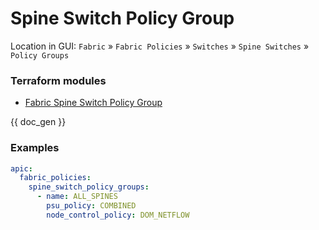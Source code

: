 # Spine Switch Policy Group

Location in GUI:
`Fabric` » `Fabric Policies` » `Switches` » `Spine Switches` » `Policy Groups`

### Terraform modules

* [Fabric Spine Switch Policy Group](https://registry.terraform.io/modules/netascode/fabric-spine-switch-policy-group/aci/latest)

{{ doc_gen }}

### Examples

```yaml
apic:
  fabric_policies:
    spine_switch_policy_groups:
      - name: ALL_SPINES
        psu_policy: COMBINED
        node_control_policy: DOM_NETFLOW
```
